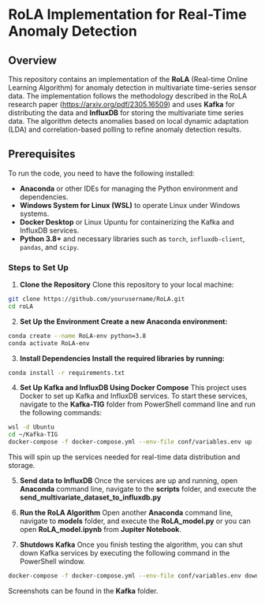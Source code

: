 # RoLA Implementation for Real-Time Anomaly Detection

## Overview
This repository contains an implementation of the **RoLA** (Real-time Online Learning Algorithm) for anomaly detection in multivariate time-series sensor data. The implementation follows the methodology described in the RoLA research paper (https://arxiv.org/pdf/2305.16509) and uses **Kafka** for distributing the data and **InfluxDB** for storing the multivariate time series data.
The algorithm detects anomalies based on local dynamic adaptation (LDA) and correlation-based polling to refine anomaly detection results.

## Prerequisites
To run the code, you need to have the following installed:

- **Anaconda** or other IDEs for managing the Python environment and dependencies.
- **Windows System for Linux (WSL)** to operate Linux under Windows systems.
- **Docker Desktop** or Linux Upuntu for containerizing the Kafka and InfluxDB services.
- **Python 3.8+** and necessary libraries such as `torch`, `influxdb-client`, `pandas`, and `scipy`.

### Steps to Set Up

1. **Clone the Repository**
Clone this repository to your local machine:
```bash
git clone https://github.com/yourusername/RoLA.git
cd roLA
```
2. **Set Up the Environment Create a new Anaconda environment:**
```bash
conda create --name RoLA-env python=3.8
conda activate RoLA-env
```
3. **Install Dependencies Install the required libraries by running:**
```bash
conda install -r requirements.txt
```
4. **Set Up Kafka and InfluxDB Using Docker Compose** This project uses Docker to set up Kafka and InfluxDB services. To start these services, navigate to the **Kafka-TIG** folder from PowerShell command line and run the following commands:
```bash
wsl -d Ubuntu
cd ~/Kafka-TIG
docker-compose -f docker-compose.yml --env-file conf/variables.env up -d
```
This will spin up the services needed for real-time data distribution and storage.

5. **Send data to InfluxDB** Once the services are up and running, open **Anaconda** command line, navigate to the **scripts** folder, and execute the **send_multivariate_dataset_to_influxdb.py**
6. **Run the RoLA Algorithm** Open another **Anaconda** command line, navigate to **models** folder, and execute the **RoLA_model.py** or you can open **RoLA_model.ipynb** from **Jupiter Notebook**.

7. **Shutdows Kafka** Once you finish testing the algorithm, you can shut down Kafka services by executing the following command in the PowerShell window.
```bash
docker-compose -f docker-compose.yml --env-file conf/variables.env down
```

Screenshots can be found in the **Kafka** folder.
